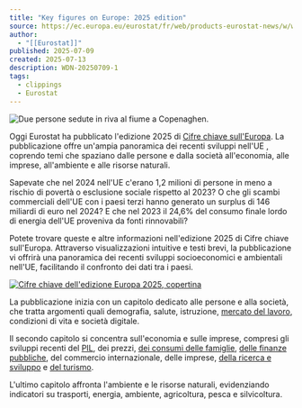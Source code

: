 ```yaml
---
title: "Key figures on Europe: 2025 edition"
source: https://ec.europa.eu/eurostat/fr/web/products-eurostat-news/w/wdn-20250709-1
author:
  - "[[Eurostat]]"
published: 2025-07-09
created: 2025-07-13
description: WDN-20250709-1
tags:
  - clippings
  - Eurostat
---
```

![Due persone sedute in riva al fiume a Copenaghen.](https://ec.europa.eu/eurostat/documents/4187653/17180185/studiolaska_AdobeStock_216855400_RV.jpg)

Oggi Eurostat ha pubblicato l'edizione 2025 di [Cifre chiave sull'Europa](https://ec.europa.eu/eurostat/product?code=KS-01-25-003). La pubblicazione offre un'ampia panoramica dei recenti sviluppi nell'UE [,](https://ec.europa.eu/eurostat/statistics-explained/index.php?title=Glossary:European_Union_\(EU\)) coprendo temi che spaziano dalle persone e dalla società all'economia, alle imprese, all'ambiente e alle risorse naturali.

Sapevate che nel 2024 nell'UE c'erano 1,2 milioni di persone in meno a rischio di povertà o esclusione sociale rispetto al 2023? O che gli scambi commerciali dell'UE con i paesi terzi hanno generato un surplus di 146 miliardi di euro nel 2024? E che nel 2023 il 24,6% del consumo finale lordo di energia dell'UE proveniva da fonti rinnovabili?

Potete trovare queste e altre informazioni nell'edizione 2025 di Cifre chiave sull'Europa. Attraverso visualizzazioni intuitive e testi brevi, la pubblicazione vi offrirà una panoramica dei recenti sviluppi socioeconomici e ambientali nell'UE, facilitando il confronto dei dati tra i paesi.

[![Cifre chiave dell'edizione Europa 2025, copertina](https://ec.europa.eu/eurostat/documents/4187653/20614198/key-figures-europe-cover-2025.png/4545b516-8006-38fa-81ac-03cc17c13531?t=1751987932159)](https://ec.europa.eu/eurostat/product?code=KS-01-25-003)

La pubblicazione inizia con un capitolo dedicato alle persone e alla società, che tratta argomenti quali demografia, salute, istruzione, [mercato del lavoro](https://ec.europa.eu/eurostat/statistics-explained/index.php?title=Glossary:Labour_market), condizioni di vita e società digitale.

Il secondo capitolo si concentra sull'economia e sulle imprese, compresi gli sviluppi recenti del [PIL](https://ec.europa.eu/eurostat/statistics-explained/index.php?title=Glossary:Gross_domestic_product_\(GDP\)), dei prezzi, [dei consumi delle famiglie](https://ec.europa.eu/eurostat/statistics-explained/index.php?title=Glossary:Actual_individual_consumption_\(AIC\)), [delle finanze pubbliche](https://ec.europa.eu/eurostat/statistics-explained/index.php?title=Glossary:Public_balance), del commercio internazionale, delle imprese, [della ricerca e sviluppo](https://ec.europa.eu/eurostat/statistics-explained/index.php?title=Glossary:Research_and_development_\(R_%26_D\)) e [del turismo](https://ec.europa.eu/eurostat/statistics-explained/index.php?title=Glossary:Tourism).

L'ultimo capitolo affronta l'ambiente e le risorse naturali, evidenziando indicatori su trasporti, energia, ambiente, agricoltura, pesca e silvicoltura.